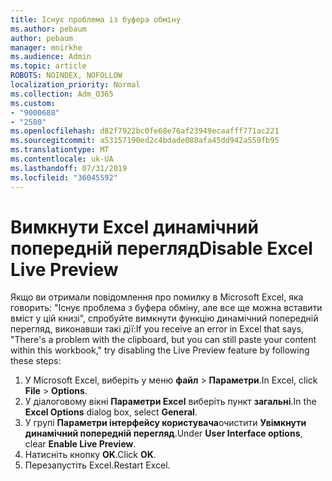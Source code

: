 ```yaml
---
title: Існує проблема із буфера обміну
ms.author: pebaum
author: pebaum
manager: mnirkhe
ms.audience: Admin
ms.topic: article
ROBOTS: NOINDEX, NOFOLLOW
localization_priority: Normal
ms.collection: Adm_O365
ms.custom:
- "9000688"
- "2580"
ms.openlocfilehash: d82f7922bc0fe68e76af23949ecaafff771ac221
ms.sourcegitcommit: a53157190ed2c4bdade088afa45dd942a559fb95
ms.translationtype: MT
ms.contentlocale: uk-UA
ms.lasthandoff: 07/31/2019
ms.locfileid: "36045592"
---
```

# <a name="disable-excel-live-preview"></a><span data-ttu-id="d3e6f-102">Вимкнути Excel динамічний попередній перегляд</span><span class="sxs-lookup"><span data-stu-id="d3e6f-102">Disable Excel Live Preview</span></span>

<span data-ttu-id="d3e6f-103">Якщо ви отримали повідомлення про помилку в Microsoft Excel, яка говорить: "Існує проблема з буфера обміну, але все ще можна вставити вміст у цій книзі", спробуйте вимкнути функцію динамічний попередній перегляд, виконавши такі дії:</span><span class="sxs-lookup"><span data-stu-id="d3e6f-103">If you receive an error in Excel that says, "There's a problem with the clipboard, but you can still paste your content within this workbook," try disabling the Live Preview feature by following these steps:</span></span>

1. <span data-ttu-id="d3e6f-104">У Microsoft Excel, виберіть у меню **файл** > **Параметри**.</span><span class="sxs-lookup"><span data-stu-id="d3e6f-104">In Excel, click **File** > **Options**.</span></span>
3. <span data-ttu-id="d3e6f-105">У діалоговому вікні **Параметри Excel** виберіть пункт **загальні**.</span><span class="sxs-lookup"><span data-stu-id="d3e6f-105">In the **Excel Options** dialog box, select **General**.</span></span>
4. <span data-ttu-id="d3e6f-106">У групі **Параметри інтерфейсу користувача**очистити **Увімкнути динамічний попередній перегляд**.</span><span class="sxs-lookup"><span data-stu-id="d3e6f-106">Under **User Interface options**, clear **Enable Live Preview**.</span></span>
5. <span data-ttu-id="d3e6f-107">Натисніть кнопку **OK**.</span><span class="sxs-lookup"><span data-stu-id="d3e6f-107">Click **OK**.</span></span>
6. <span data-ttu-id="d3e6f-108">Перезапустіть Excel.</span><span class="sxs-lookup"><span data-stu-id="d3e6f-108">Restart Excel.</span></span>